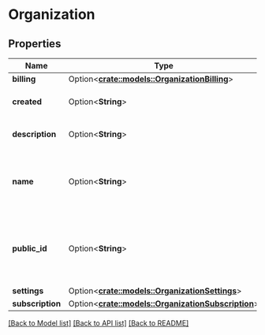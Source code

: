 # Organization

## Properties

Name | Type | Description | Notes
------------ | ------------- | ------------- | -------------
**billing** | Option<[**crate::models::OrganizationBilling**](OrganizationBilling.md)> |  | [optional]
**created** | Option<**String**> | Date of the organization creation. | [optional][readonly]
**description** | Option<**String**> | Description of the organization. | [optional]
**name** | Option<**String**> | The name of the new child-organization, limited to 32 characters. | [optional]
**public_id** | Option<**String**> | The `public_id` of the organization you are operating within. | [optional]
**settings** | Option<[**crate::models::OrganizationSettings**](Organization_settings.md)> |  | [optional]
**subscription** | Option<[**crate::models::OrganizationSubscription**](OrganizationSubscription.md)> |  | [optional]

[[Back to Model list]](../README.md#documentation-for-models) [[Back to API list]](../README.md#documentation-for-api-endpoints) [[Back to README]](../README.md)


